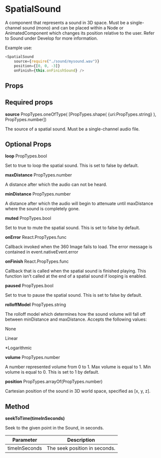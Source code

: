 # SpatialSound

A component that represents a sound in 3D space. Must be a single-channel sound (mono) and can be placed within a Node or AnimatedComponent which changes its position relative to the user. Refer to Sound under Develop for more information.

Example use:

```JavaScript
<SpatialSound
    source={require("./sound/mysound.wav")}
    position={[0, 0, -3]}
    onFinish={this.onFinishSound} />
```

## Props

## Required props

**source**	PropTypes.oneOfType( [PropTypes.shape( {uri:PropTypes.string} ), PropTypes.number])

The source of a spatial sound. Must be a single-channel audio file.

## Optional Props

**loop**	PropTypes.bool

Set to true to loop the spatial sound. This is set to false by default.

**maxDistance**	PropTypes.number

A distance after which the audio can not be heard.

**minDistance**	PropTypes.number

A distance after which the audio will begin to attenuate until maxDistance where the sound is completely gone.

**muted**	PropTypes.bool

Set to true to mute the spatial sound. This is set to false by default.

**onError**	React.PropTypes.func

Callback invoked when the 360 Image fails to load. The error message is contained in event.nativeEvent.error

**onFinish**	React.PropTypes.func

Callback that is called when the spatial sound is finished playing. This function isn't called at the end of a spatial sound if looping is enabled.

**paused**	PropTypes.bool

Set to true to pause the spatial sound. This is set to false by default.

**rolloffModel**	PropTypes.string

The rolloff model which determines how the sound volume will fall off between minDistance and maxDistance. Accepts the following values:

None

Linear

*Logarithmic

**volume**	PropTypes.number

A number represented volume from 0 to 1. Max volume is equal to 1. Min volume is equal to 0. This is set to 1 by default.

**position**	PropTypes.arrayOf(PropTypes.number)

Cartesian position of the sound in 3D world space, specified as [x, y, z].

## Method

**seekToTime(timeInSeconds)**

Seek to the given point in the Sound, in seconds.

|Parameter|Description|
|---|---|
|timeInSeconds |The seek position in seconds.|
